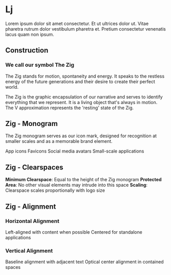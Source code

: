 <h1><strong>Lj</strong></h1><p>Lorem ipsum dolor sit amet consectetur. Et ut ultrices dolor ut. Vitae pharetra rutrum dolor vestibulum pharetra et. Pretium consectetur venenatis lacus quam non ipsum.</p><h2><strong>Construction</strong></h2><p></p><h3><strong>We call our symbol The Zig</strong></h3><p>The Zig stands for motion, spontaneity and energy. It speaks to the restless energy of the future generations and their desire to create their perfect world.</p><p>The Zig is the graphic encapsulation of our narrative and serves to identify everything that we represent. It is a living object that's always in motion. The V approximation represents the 'resting' state of the Zig.</p><h2><strong>Zig - Monogram</strong></h2><p></p><p>The Zig monogram serves as our icon mark, designed for recognition at smaller scales and as a memorable brand element.</p><p>App icons Favicons Social media avatars Small-scale applications</p><h2><strong>Zig - Clearspaces</strong></h2><p></p><p><strong>Minimum Clearspace</strong>: Equal to the height of the Zig monogram <strong>Protected Area</strong>: No other visual elements may intrude into this space <strong>Scaling</strong>: Clearspace scales proportionally with logo size</p><h2><strong>Zig - Alignment</strong></h2><p></p><h3><strong>Horizontal Alignment</strong></h3><p>Left-aligned with content when possible Centered for standalone applications</p><h3><strong>Vertical Alignment</strong></h3><p>Baseline alignment with adjacent text Optical center alignment in contained spaces</p>